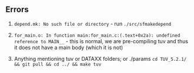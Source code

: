 
## Errors
1. `depend.mk: No such file or directory`  - run `./src/sfmakedepend`


2. `for_main.o: In function main:for_main.c:(.text+0x2a): undefined reference to MAIN__` - this is normal, we are pre-compiling tuv and thus it does not have a main body (which it is not)


3. Anything mentioning tuv or DATAXX folders; or ./params `cd TUV_5.2.1/ && git pull && cd ../ && make tuv`

